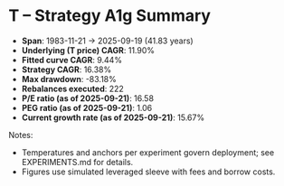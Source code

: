 # T – Strategy A1g Summary

- **Span**: 1983-11-21 → 2025-09-19 (41.83 years)
- **Underlying (T price) CAGR**: 11.90%
- **Fitted curve CAGR**: 9.44%
- **Strategy CAGR**: 16.38%
- **Max drawdown**: -83.18%
- **Rebalances executed**: 222
- **P/E ratio (as of 2025-09-21)**: 16.58
- **PEG ratio (as of 2025-09-21)**: 1.06
- **Current growth rate (as of 2025-09-21)**: 15.67%

Notes:

- Temperatures and anchors per experiment govern deployment; see EXPERIMENTS.md for details.
- Figures use simulated leveraged sleeve with fees and borrow costs.
